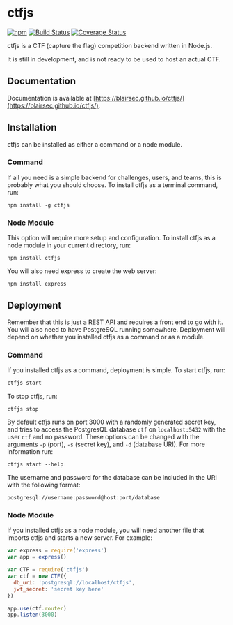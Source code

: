 # ctfjs
[![npm](https://img.shields.io/npm/v/ctfjs.svg)](https://www.npmjs.com/package/ctfjs)
[![Build Status](https://travis-ci.org/blairsec/ctfjs.svg?branch=master)](https://travis-ci.org/blairsec/ctfjs)
[![Coverage Status](https://coveralls.io/repos/github/blairsec/ctfjs/badge.svg?branch=master)](https://coveralls.io/github/blairsec/ctfjs?branch=master)

ctfjs is a CTF (capture the flag) competition backend written in Node.js.

It is still in development, and is not ready to be used to host an actual CTF.

## Documentation
Documentation is available at [https://blairsec.github.io/ctfjs/](https://blairsec.github.io/ctfjs/).

## Installation
ctfjs can be installed as either a command or a node module.

### Command
If all you need is a simple backend for challenges, users, and teams, this is probably what you should choose.
To install ctfjs as a terminal command, run:
```
npm install -g ctfjs
```

### Node Module
This option will require more setup and configuration.
To install ctfjs as a node module in your current directory, run:
```
npm install ctfjs
```

You will also need express to create the web server:
```
npm install express
```

## Deployment
Remember that this is just a REST API and requires a front end to go with it. You will also need to have PostgreSQL running
somewhere. Deployment will depend on whether you installed ctfjs as a command or as a module.

### Command
If you installed ctfjs as a command, deployment is simple. To start ctfjs, run:
```h
ctfjs start
```

To stop ctfjs, run:
```
ctfjs stop
```

By default ctfjs runs on port 3000 with a randomly generated secret key, and tries to access the PostgresQL database `ctf` on `localhost:5432` with
the user `ctf` and no password. These options can be changed with the arguments `-p` (port), `-s` (secret key), and `-d` (database URI).
For more information run:
```
ctfjs start --help
```
The username and password for the database can be included in the URI with the following format:
```
postgresql://username:password@host:port/database
```

### Node Module
If you installed ctfjs as a node module, you will need another file that imports ctfjs and starts a new server.
For example:
```javascript
var express = require('express')
var app = express()

var CTF = require('ctfjs')
var ctf = new CTF({
  db_uri: 'postgresql://localhost/ctfjs',
  jwt_secret: 'secret key here'
})

app.use(ctf.router)
app.listen(3000)
```